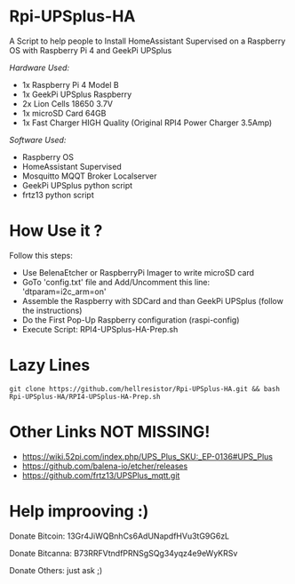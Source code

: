 # Rpi-UPSplus-HA
 A Script to help people to Install HomeAssistant Supervised on a Raspberry OS with Raspberry Pi 4 and GeekPi UPSplus

*Hardware Used:*
 - 1x Raspberry Pi 4 Model B
 - 1x GeekPi UPSplus Raspberry 
 - 2x Lion Cells 18650 3.7V
 - 1x microSD Card 64GB
 - 1x Fast Charger HIGH Quality (Original RPI4 Power Charger 3.5Amp)

*Software Used:*
 - Raspberry OS 
 - HomeAssistant Supervised
 - Mosquitto MQQT Broker Localserver
 - GeekPi UPSplus python script
 - frtz13 python script

# How Use it ?
Follow this steps:
 - Use BelenaEtcher or RaspberryPi Imager to write microSD card
 - GoTo 'config.txt' file and Add/Uncomment this line: 'dtparam=i2c_arm=on'
 - Assemble the Raspberry with SDCard and than GeekPi UPSplus (follow the instructions)
 - Do the First Pop-Up Raspberry configuration (raspi-config)
 - Execute Script: RPI4-UPSplus-HA-Prep.sh

# Lazy Lines
    git clone https://github.com/hellresistor/Rpi-UPSplus-HA.git && bash Rpi-UPSplus-HA/RPI4-UPSplus-HA-Prep.sh


# Other Links NOT MISSING!
 - https://wiki.52pi.com/index.php/UPS_Plus_SKU:_EP-0136#UPS_Plus
 - https://github.com/balena-io/etcher/releases
 - https://github.com/frtz13/UPSPlus_mqtt.git
 

# Help improoving :)
Donate Bitcoin: 13Gr4JiWQBnhCs6AdUNapdfHVu3tG9G6zL

Donate Bitcanna: B73RRFVtndfPRNSgSQg34yqz4e9eWyKRSv

Donate Others: just ask ;)
